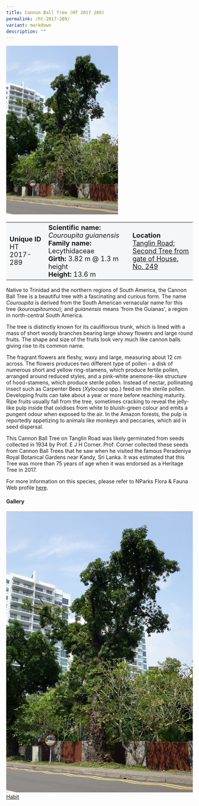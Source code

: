 ```yaml
---
title: Cannon Ball Tree (HT 2017 289)
permalink: /ht-2017-289/
variant: markdown
description: ""
---
```

<div class="isomer-image-wrapper">
<img style="width: 60%" src="/images/Heritage_trees_photos/cougui_ht2017-289_habit.jpg">
</div><table style="minWidth: 100px; font-size: 18px; background: #F4F6F7">
<tbody><tr>
<td rowspan="1" colspan="1">
<strong>Unique ID</strong>
<br>HT 2017-289
</td>
<td rowspan="1" colspan="1">
	<strong>Scientific name:</strong> <em>Couroupita guianensis</em>
<br><strong>Family name: </strong>Lecythidaceae
<br><strong>Girth: </strong>3.82 m @ 1.3 m height
<br><strong>Height: </strong>13.6 m
</td>
<td rowspan="1" colspan="1">
<strong>Location</strong><a href="https://www.onemap.gov.sg/?lat=1.303769999967643&amp;lng=103.82190000000645">
 <br>Tanglin Road; Second Tree from<br>gate of House. No. 249</a>
</td>
</tr>
</tbody>
</table>
<p>Native to Trinidad and the northern regions of South America, the Cannon Ball Tree is a beautiful tree with a fascinating and curious form. The name <em>Couroupita</em> is derived from the South American vernacular name for this tree (<em>kouroupitoumou</em>); and <em>guianensis</em> means 'from the Guianas', a region in north-central South America.</p>

<p>The tree is distinctly known for its cauliflorous trunk, which is lined with a mass of short woody branches bearing large showy flowers and large round fruits. The shape and size of the fruits look very much like cannon balls giving rise to its common name.</p>

<p>The fragrant flowers are fleshy, waxy and large, measuring about 12 cm across. The flowers produces two different type of pollen - a disk of numerous short and yellow ring-stamens, which produce fertile pollen, arranged around reduced styles, and a pink-white anemone-like structure of hood-stamens, which produce sterile pollen. Instead of nectar, pollinating insect such as Carpenter Bees (<em>Xylocopa</em> spp.) feed on the sterile pollen. Developing fruits can take about a year or more before reaching maturity. Ripe fruits usually fall from the tree, sometimes cracking to reveal the jelly-like pulp inside that oxidises from white to bluish-green colour and emits a pungent odour when exposed to the air. In the Amazon forests, the pulp is reportedly appetizing to animals like monkeys and peccaries, which aid in seed dispersal.</p>

<p>This Cannon Ball Tree on Tanglin Road was likely germinated from seeds collected in 1934 by Prof. E J H Corner. Prof. Corner collected these seeds from Cannon Ball Trees that he saw when he visited the famous Peradeniya Royal Botanical Gardens near Kandy, Sri Lanka. It was estimated that this Tree was more than 75 years of age when it was endorsed as a Heritage Tree in 2017.</p>

<p>For more information on this species, please refer to NParks Flora &amp; Fauna Web profile <a href="https://www.nparks.gov.sg/florafaunaweb/flora/2/8/2827">here</a>.</p>

<h4><b>Gallery</b></h4>
<div class="isomer-card-grid">
<a href="/images/Heritage_trees_photos/cougui_ht2017-289_habit.jpg" class="isomer-card">
<div class="isomer-card-image">
<div class="isomer-image-wrapper"><img src="/images/Heritage_trees_photos/cougui_ht2017-289_habit.jpg"></div></div>
<div class="isomer-card-body"><div class="isomer-card-title">Habit</div></div></a><p></p></div>